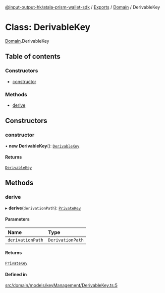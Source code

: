 [@input-output-hk/atala-prism-wallet-sdk](../README.md) / [Exports](../modules.md) / [Domain](../modules/Domain.md) / DerivableKey

# Class: DerivableKey

[Domain](../modules/Domain.md).DerivableKey

## Table of contents

### Constructors

- [constructor](Domain.DerivableKey.md#constructor)

### Methods

- [derive](Domain.DerivableKey.md#derive)

## Constructors

### constructor

• **new DerivableKey**(): [`DerivableKey`](Domain.DerivableKey.md)

#### Returns

[`DerivableKey`](Domain.DerivableKey.md)

## Methods

### derive

▸ **derive**(`derivationPath`): [`PrivateKey`](Domain.PrivateKey.md)

#### Parameters

| Name | Type |
| :------ | :------ |
| `derivationPath` | `DerivationPath` |

#### Returns

[`PrivateKey`](Domain.PrivateKey.md)

#### Defined in

[src/domain/models/keyManagement/DerivableKey.ts:5](https://github.com/input-output-hk/atala-prism-wallet-sdk-ts/blob/3f28060/src/domain/models/keyManagement/DerivableKey.ts#L5)
